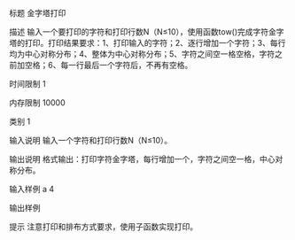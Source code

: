 标题
金字塔打印

描述
输入一个要打印的字符和打印行数N（N≤10），使用函数tow()完成字符金字塔的打印。打印结果要求：1、打印输入的字符；2、逐行增加一个字符；3、每行均为中心对称分布；4、整体为中心对称分布；5、字符之间空一格空格，字符之前加空格；6、每一行最后一个字符后，不再有空格。
   
时间限制
1	

内存限制
10000	

类别
1

输入说明
输入一个字符和打印行数N（N≤10）。

输出说明
格式输出：打印字符金字塔，每行增加一个，字符之间空一格，中心对称分布。

输入样例
a
4

输出样例
 

提示
注意打印和排布方式要求，使用子函数实现打印。
